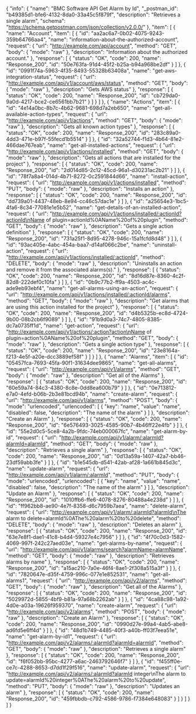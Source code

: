 {
  "info": {
    "name": "BMC Software API Get Alarm by Id",
    "_postman_id": "b49385d1-bfe6-4132-8da0-33a45c5f879f",
    "description": "Retrieves a single alarm",
    "schema": "https://schema.getpostman.com/json/collection/v2.0.0/"
  },
  "item": [
    {
      "name": "Account",
      "item": [
        {
          "id": "aa2ac6a7-0b02-4075-9243-359b64766aa4",
          "name": "information-about-the-authorized-account",
          "request": {
            "url": "http://example.com/api/account",
            "method": "GET",
            "body": {
              "mode": "raw"
            },
            "description": "Information about the authorized account."
          },
          "response": [
            {
              "status": "OK",
              "code": 200,
              "name": "Response_200",
              "id": "50e763fa-91d4-45f2-b25a-b94a968be2df"
            }
          ]
        },
        {
          "id": "0991f74a-5963-4f35-8493-55328b63408a",
          "name": "get-aws-integration-status",
          "request": {
            "url": "http://example.com/api/v1/account/aws/status",
            "method": "GET",
            "body": {
              "mode": "raw"
            },
            "description": "Gets AWS status"
          },
          "response": [
            {
              "status": "OK",
              "code": 200,
              "name": "Response_200",
              "id": "cb729da0-9a0d-4217-bce2-ce6561bb7b21"
            }
          ]
        }
      ]
    },
    {
      "name": "Actions",
      "item": [
        {
          "id": "4e14a0bc-8b7c-4b62-9681-698d7a2eb650",
          "name": "get-all-available-action-types",
          "request": {
            "url": "http://example.com/api/v1/actions",
            "method": "GET",
            "body": {
              "mode": "raw"
            },
            "description": "Gets all known action types"
          },
          "response": [
            {
              "status": "OK",
              "code": 200,
              "name": "Response_200",
              "id": "283c89a0-4dd3-471e-b97f-55fecd1b5514"
            }
          ]
        },
        {
          "id": "32a52744-f1d3-4b64-81e2-466dae767eab",
          "name": "get-all-installed-actions",
          "request": {
            "url": "http://example.com/api/v1/actions/installed",
            "method": "GET",
            "body": {
              "mode": "raw"
            },
            "description": "Gets all actions that are installed for the project"
          },
          "response": [
            {
              "status": "OK",
              "code": 200,
              "name": "Response_200",
              "id": "2d014d85-2c12-45cd-96a1-d30231ac2b21"
            }
          ]
        },
        {
          "id": "78f7a8a4-014d-4b71-8272-0c2591844d66",
          "name": "install-action",
          "request": {
            "url": "http://example.com/api/v1/actions/installed",
            "method": "PUT",
            "body": {
              "mode": "raw"
            },
            "description": "Installs an action"
          },
          "response": [
            {
              "status": "OK",
              "code": 200,
              "name": "Response_200",
              "id": "dd739a01-4437-48eb-8e94-cc46c57dac1e"
            }
          ]
        },
        {
          "id": "a25654e3-1bc5-4fa6-8c34-77081e1e5b52",
          "name": "get-details-of-an-installed-action",
          "request": {
            "url": "http://example.com/api/v1/actions/installed/:actionId?actionId\nName of plugin=actionId%0AName%20of%20plugin",
            "method": "GET",
            "body": {
              "mode": "raw"
            },
            "description": "Gets a single action definition"
          },
          "response": [
            {
              "status": "OK",
              "code": 200,
              "name": "Response_200",
              "id": "731a25f1-8d95-4278-946c-15a1fcfd8d48"
            }
          ]
        },
        {
          "id": "93ac405e-4abc-454a-baa7-d14af066c2be",
          "name": "uninstall-action",
          "request": {
            "url": "http://example.com/api/v1/actions/installed/:actionId",
            "method": "DELETE",
            "body": {
              "mode": "raw"
            },
            "description": "Uninstalls an action and remove it from the associated alarms(s)."
          },
          "response": [
            {
              "status": "OK",
              "code": 200,
              "name": "Response_200",
              "id": "8d16d87e-8360-4c2f-82d8-222def0c10fa"
            }
          ]
        },
        {
          "id": "0b9c77b2-ff9a-4503-ac4c-ade9eb93ebf4",
          "name": "get-all-alarms-using-an-action",
          "request": {
            "url": "http://example.com/api/v1/actions/installed/:actionId/alarms",
            "method": "GET",
            "body": {
              "mode": "raw"
            },
            "description": "Get alarms that are using this action installed for the project"
          },
          "response": [
            {
              "status": "OK",
              "code": 200,
              "name": "Response_200",
              "id": "d4b5325b-ec8d-4724-9b00-08b2cb6f9089"
            }
          ]
        },
        {
          "id": "91b9d0a3-74c7-4805-8385-dc7a0735ff1d",
          "name": "get-action",
          "request": {
            "url": "http://example.com/api/v1/actions/:action?action\nName of plugin=action%0AName%20of%20plugin",
            "method": "GET",
            "body": {
              "mode": "raw"
            },
            "description": "Gets a single action type"
          },
          "response": [
            {
              "status": "OK",
              "code": 200,
              "name": "Response_200",
              "id": "23e8164a-f213-4e5f-a20e-dcc3889ef58f"
            }
          ]
        }
      ]
    },
    {
      "name": "Alarms",
      "item": [
        {
          "id": "05457fca-7693-45fa-90f1-31634dee9865",
          "name": "get-all-alarms",
          "request": {
            "url": "http://example.com/api/v1/alarms",
            "method": "GET",
            "body": {
              "mode": "raw"
            },
            "description": "Get all of the Alarms"
          },
          "response": [
            {
              "status": "OK",
              "code": 200,
              "name": "Response_200",
              "id": "60e59a74-84c3-4380-8c8e-0dd8ea600b79"
            }
          ]
        },
        {
          "id": "0e713812-e7a0-4efd-b06b-2b3e81bcd94b",
          "name": "create-alarm",
          "request": {
            "url": "http://example.com/api/v1/alarms",
            "method": "POST",
            "body": {
              "mode": "urlencoded",
              "urlencoded": [
                {
                  "key": "name",
                  "value": "name",
                  "disabled": false,
                  "description": "The name of the alarm"
                }
              ]
            },
            "description": "Create an Alarm"
          },
          "response": [
            {
              "status": "OK",
              "code": 200,
              "name": "Response_200",
              "id": "6e576493-3025-4585-90b7-4b46ff22e4fb"
            }
          ]
        },
        {
          "id": "55e2d0c5-5ce8-4a2b-9fdc-74eb000067fc",
          "name": "get-alarm-by-id",
          "request": {
            "url": "http://example.com/api/v1/alarm/:alarmId?alarmId=alarmId",
            "method": "GET",
            "body": {
              "mode": "raw"
            },
            "description": "Retrieves a single alarm"
          },
          "response": [
            {
              "status": "OK",
              "code": 200,
              "name": "Response_200",
              "id": "0d13a59a-1407-42a7-bb46-23df59abb3fe"
            }
          ]
        },
        {
          "id": "b1e545db-d541-42ab-af28-1a661b845d3c",
          "name": "update-alarm",
          "request": {
            "url": "http://example.com/api/v1/alarm/:alarmId",
            "method": "PUT",
            "body": {
              "mode": "urlencoded",
              "urlencoded": [
                {
                  "key": "name",
                  "value": "name",
                  "disabled": false,
                  "description": "The name of the alarm"
                }
              ]
            },
            "description": "Update an Alarm"
          },
          "response": [
            {
              "status": "OK",
              "code": 200,
              "name": "Response_200",
              "id": "1010ffb6-ffe6-4078-8276-80488a4e238d"
            }
          ]
        },
        {
          "id": "ff962bb8-ae90-4e7f-8358-d6c7959b7aea",
          "name": "delete-alarm",
          "request": {
            "url": "http://example.com/api/v1/alarm/:alarmId?alarmId\nThe alarm to delete=alarmId%0AThe%20alarm%20to%20delete",
            "method": "DELETE",
            "body": {
              "mode": "raw"
            },
            "description": "Deletes an alarm"
          },
          "response": [
            {
              "status": "OK",
              "code": 200,
              "name": "Response_200",
              "id": "63e7e8f1-dae1-41c8-b4d4-59327e4c7956"
            }
          ]
        },
        {
          "id": "4f70c0d3-1582-4069-997f-242c27aed03e",
          "name": "get-alarms-by-name",
          "request": {
            "url": "http://example.com/api/v1/alarms/search?alarmName=alarmName",
            "method": "GET",
            "body": {
              "mode": "raw"
            },
            "description": "Retrieves alarms by name"
          },
          "response": [
            {
              "status": "OK",
              "code": 200,
              "name": "Response_200",
              "id": "a15ac210-7a0e-46f4-8ae1-2f308a515a3f"
            }
          ]
        },
        {
          "id": "7820647e-d35f-4759-996c-077e1e852531",
          "name": "get-all-alarms1",
          "request": {
            "url": "http://example.com/api/v2/alarms",
            "method": "GET",
            "body": {
              "mode": "raw"
            },
            "description": "Get all of the Alarms"
          },
          "response": [
            {
              "status": "OK",
              "code": 200,
              "name": "Response_200",
              "id": "5029972d-5855-4bf9-b81a-97a68b2262ab"
            }
          ]
        },
        {
          "id": "4ca88c98-1a92-4d0e-a03a-19626f959370",
          "name": "create-alarm",
          "request": {
            "url": "http://example.com/api/v2/alarms",
            "method": "POST",
            "body": {
              "mode": "raw"
            },
            "description": "Create an Alarm"
          },
          "response": [
            {
              "status": "OK",
              "code": 200,
              "name": "Response_200",
              "id": "0990d27e-99a4-4ab5-abe8-ad6fd5e6ff4d"
            }
          ]
        },
        {
          "id": "48d1b749-4485-40f3-a40b-ff03f7eea51e",
          "name": "get-alarm-by-id1",
          "request": {
            "url": "http://example.com/api/v2/alarms/:alarmId?alarmId=alarmId",
            "method": "GET",
            "body": {
              "mode": "raw"
            },
            "description": "Retrieves a single alarm"
          },
          "response": [
            {
              "status": "OK",
              "code": 200,
              "name": "Response_200",
              "id": "f6f052bb-95bc-4277-a6ac-2463792646f7"
            }
          ]
        },
        {
          "id": "f455ff0e-ce7c-4288-8653-d7dd1f29f516",
          "name": "update-alarm",
          "request": {
            "url": "http://example.com/api/v2/alarms/:alarmId?alarmId integer\nThe alarm to update=alarmId%20integer%0AThe%20alarm%20to%20update",
            "method": "PUT",
            "body": {
              "mode": "raw"
            },
            "description": "Updates an alarm"
          },
          "response": [
            {
              "status": "OK",
              "code": 200,
              "name": "Response_200",
              "id": "459fbbdb-c792-4586-9786-f7384e648083"
            }
          ]
        }
      ]
    }
  ]
}